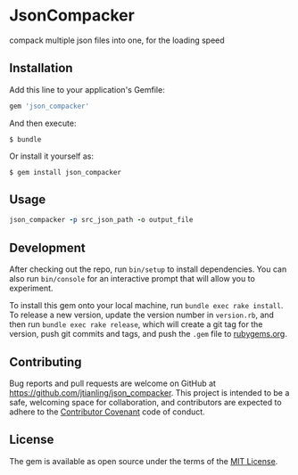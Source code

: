 # JsonCompacker
compack multiple json files into one, for the loading speed

## Installation

Add this line to your application's Gemfile:

```ruby
gem 'json_compacker'
```

And then execute:

    $ bundle

Or install it yourself as:

    $ gem install json_compacker

## Usage

```ruby
json_compacker -p src_json_path -o output_file
```

## Development

After checking out the repo, run `bin/setup` to install dependencies. You can also run `bin/console` for an interactive prompt that will allow you to experiment.

To install this gem onto your local machine, run `bundle exec rake install`. To release a new version, update the version number in `version.rb`, and then run `bundle exec rake release`, which will create a git tag for the version, push git commits and tags, and push the `.gem` file to [rubygems.org](https://rubygems.org).

## Contributing

Bug reports and pull requests are welcome on GitHub at https://github.com/jtianling/json_compacker. This project is intended to be a safe, welcoming space for collaboration, and contributors are expected to adhere to the [Contributor Covenant](http://contributor-covenant.org) code of conduct.


## License

The gem is available as open source under the terms of the [MIT License](http://opensource.org/licenses/MIT).

